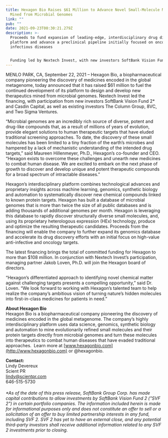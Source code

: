 ```yaml
---
title: Hexagon Bio Raises $61 Million to Advance Novel Small-Molecule Medicines
  Mined from Microbial Genomes
link: ""
pub: ""
date: 2021-09-23T00:30:21.279Z
description: >-
  Proceeds to fund expansion of leading-edge, interdisciplinary drug discovery
  platform and advance a preclinical pipeline initially focused on oncology and
  infectious diseases


  Funding led by Nextech Invest, with new investors SoftBank Vision Fund 2 and Casdin Capital and existing investors The Column Group, 8VC, and Two Sigma Ventures
---
```

MENLO PARK, CA, September 22, 2021 – Hexagon Bio, a biopharmaceutical company pioneering the discovery of medicines encoded in the global metagenome, today announced that it has raised $61 million to fuel the continued development of its platform to design and develop new therapeutics mined from microbial genomes. Nextech Invest led the financing, with participation from new investors SoftBank Vision Fund 2* and Casdin Capital, as well as existing investors The Column Group, 8VC, and Two Sigma Ventures. 

“Microbial genomes are an incredibly rich source of diverse, potent and drug-like compounds that, as a result of millions of years of evolution, provide elegant solutions to human therapeutic targets that have eluded traditional screening approaches. To date, the discovery of these small molecules has been limited to a tiny fraction of the earth’s microbes and hampered by a lack of mechanistic understanding of the intended drug targets,” said Maureen Hillenmeyer, Ph.D., Hexagon’s co-founder and CEO. “Hexagon exists to overcome these challenges and unearth new medicines to combat human disease. We are excited to embark on the next phase of growth to discover and develop unique and potent therapeutic compounds for a broad spectrum of intractable diseases.” 

Hexagon’s interdisciplinary platform combines technological advances and proprietary insights across machine learning, genomics, synthetic biology and automation to systematically discover new chemical compounds linked to known protein targets. Hexagon has built a database of microbial genomes that is more than twice the size of all public databases and is adding thousands of additional genomes per month. Hexagon is leveraging this database to rapidly discover structurally diverse small molecules, and, using its proprietary heterologous expression (HEx) technology, produce and optimize the resulting therapeutic candidates. Proceeds from the financing will enable the company to further expand its genomics database and accelerate its drug discovery efforts with an initial focus on high-value anti-infective and oncology targets.

The latest financing brings the total of committed funding for Hexagon to more than $108 million. In conjunction with Nextech Invest’s participation, managing partner Jakob Loven, Ph.D. will join the Hexagon board of directors.

“Hexagon’s differentiated approach to identifying novel chemical matter against challenging targets presents a compelling opportunity,” said Dr. Loven. “We look forward to working with Hexagon’s talented team to help realize the company’s ambitious vision of turning nature’s hidden molecules into first-in-class medicines for patients in need.”

**About Hexagon Bio**\
Hexagon Bio is a biopharmaceutical company pioneering the discovery of medicines encoded in the global metagenome. The company’s highly interdisciplinary platform uses data science, genomics, synthetic biology and automation to mine evolutionarily refined small molecules and their protein targets directly from microbial genomes and turn these molecules into therapeutics to combat human diseases that have evaded traditional approaches.  Learn more at [www.hexagonbio.com](http://www.hexagonbio.com) or @hexagonbio.

**Contact:**\
Lindy Devereux\
Scient PR\
[lindy@scientpr.com](mailto:lindy@scientpr.com)\
646-515-5730

###### \*As of the date of this press release, SoftBank Group Corp. has made capital contributions to allow investments by SoftBank Vision Fund 2 ("SVF 2") in certain portfolio companies. The information included herein is made for informational purposes only and does not constitute an offer to sell or a solicitation of an offer to buy limited partnership interests in any fund, including SVF 2. SVF 2 has yet to have an external close, and any potential third-party investors shall receive additional information related to any SVF 2 investments prior to closing.